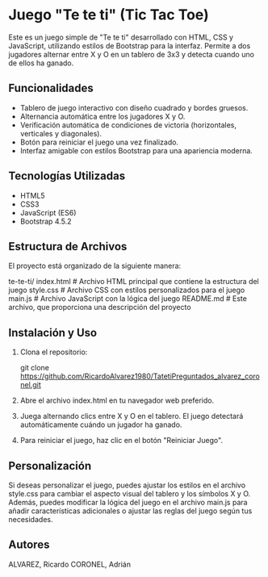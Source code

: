 ﻿# Juego "Te te ti" (Tic Tac Toe)

Este es un juego simple de "Te te ti" desarrollado con HTML, CSS y JavaScript, utilizando estilos de Bootstrap para la interfaz. Permite a dos jugadores alternar entre X y O en un tablero de 3x3 y detecta cuando uno de ellos ha ganado.

## Funcionalidades

- Tablero de juego interactivo con diseño cuadrado y bordes gruesos.
- Alternancia automática entre los jugadores X y O.
- Verificación automática de condiciones de victoria (horizontales, verticales y diagonales).
- Botón para reiniciar el juego una vez finalizado.
- Interfaz amigable con estilos Bootstrap para una apariencia moderna.

## Tecnologías Utilizadas

- HTML5
- CSS3
- JavaScript (ES6)
- Bootstrap 4.5.2

## Estructura de Archivos

El proyecto está organizado de la siguiente manera:

te-te-ti/
        index.html # Archivo HTML principal que contiene la estructura del juego
        style.css # Archivo CSS con estilos personalizados para el juego
        main.js # Archivo JavaScript con la lógica del juego
        README.md # Este archivo, que proporciona una descripción del proyecto

## Instalación y Uso

1. Clona el repositorio:

   git clone https://github.com/RicardoAlvarez1980/TatetiPreguntados_alvarez_coronel.git

2. Abre el archivo index.html en tu navegador web preferido.

3. Juega alternando clics entre X y O en el tablero. El juego detectará automáticamente cuándo un jugador ha ganado.

4. Para reiniciar el juego, haz clic en el botón "Reiniciar Juego".

## Personalización
Si deseas personalizar el juego, puedes ajustar los estilos en el archivo style.css para cambiar el aspecto visual del tablero y los símbolos X y O. Además, puedes modificar la lógica del juego en el archivo main.js para añadir características adicionales o ajustar las reglas del juego según tus necesidades.

## Autores
ALVAREZ, Ricardo
CORONEL, Adrián